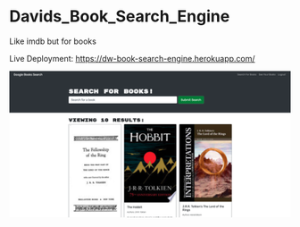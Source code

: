 # Davids_Book_Search_Engine

Like imdb but for books

Live Deployment: https://dw-book-search-engine.herokuapp.com/

![Screenshot!](readme.png)

